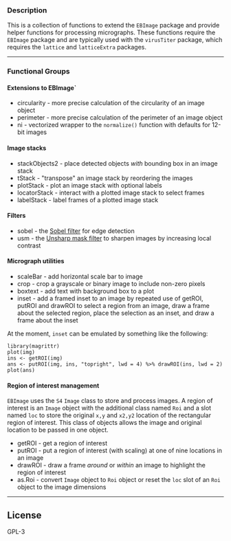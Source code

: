 ### Description  
This is a collection of functions to extend the `EBImage` package and provide helper functions for processing micrographs. These functions require the `EBImage` package and are typically used with the `virusTiter` package, which requires the `lattice` and `latticeExtra` packages.

---  
### Functional Groups

#### Extensions to EBImage` 
* circularity - more precise calculation of the circularity of an image object
* perimeter - more precise calculation of the perimeter of an image object
* ni - vectorized wrapper to the `normalize()` function with defaults for 12-bit images

#### Image stacks  
* stackObjects2 - place detected objects *with* bounding box in an image stack
* tStack - "transpose" an image stack by reordering the images
* plotStack - plot an image stack with optional labels
* locatorStack - interact with a plotted image stack to select frames
* labelStack - label frames of a plotted image stack

#### Filters  
* sobel - the [Sobel filter](https://en.wikipedia.org/wiki/Sobel_operator) for edge detection
* usm - the [Unsharp mask filter](https://en.wikipedia.org/wiki/Unsharp_masking) to sharpen images by increasing local contrast

#### Micrograph utilities  
* scaleBar - add horizontal scale bar to image
* crop - crop a grayscale or binary image to include non-zero pixels
* boxtext - add text with background box to a plot
* inset - add a framed inset to an image by repeated use of getROI, putROI and drawROI to select a region from an image, draw a frame about the selected region, place the selection as an inset, and draw a frame about the inset

At the moment, `inset` can be emulated by something like the following:
```
library(magrittr)
plot(img)
ins <- getROI(img)
ans <- putROI(img, ins, "topright", lwd = 4) %>% drawROI(ins, lwd = 2)
plot(ans)
```
#### Region of interest management
`EBImage` uses the `S4` `Image` class to store and process images. A region of interest is an `Image` object with the additional class named `Roi` and a slot named `loc` to store the original `x,y` and `x2,y2` location of the rectangular region of interest. This class of objects allows the image and original location to be passed in one object. 

* getROI - get a region of interest
* putROI - put a region of interest (with scaling) at one of nine locations in an image
* drawROI - draw a frame *around* or *within* an image to highlight the region of interest 
* as.Roi - convert `Image` object to `Roi` object or reset the `loc` slot of an `Roi` object to the image dimensions
---
## License  
GPL-3